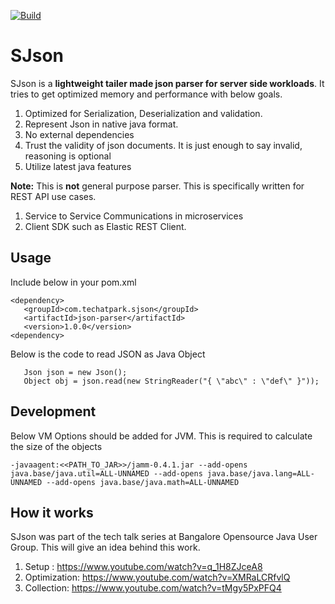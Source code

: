 [![Build](https://github.com/techatpark/sjson/actions/workflows/develop.yml/badge.svg)](https://github.com/techatpark/sjson/actions/workflows/develop.yml)

# SJson

SJson is a **lightweight tailer made json parser for server side workloads**. It tries to get optimized memory and performance with below goals.

1. Optimized for Serialization, Deserialization and validation.
2. Represent Json in native java format.
3. No external dependencies
4. Trust the validity of json documents. It is just enough to say invalid, reasoning is optional
5. Utilize latest java features

**Note:** This is **not** general purpose parser. This is specifically written for REST API use cases. 

1. Service to Service Communications in microservices
2. Client SDK such as Elastic REST Client.

## Usage

Include below in your pom.xml

````
<dependency>
   <groupId>com.techatpark.sjson</groupId>
   <artifactId>json-parser</artifactId>
   <version>1.0.0</version>
<dependency>   
````

Below is the code to read JSON as Java Object

````
   Json json = new Json();
   Object obj = json.read(new StringReader("{ \"abc\" : \"def\" }"));
````

## Development

Below VM Options should be added for JVM. This is required to calculate the size of the objects

````
-javaagent:<<PATH_TO_JAR>>/jamm-0.4.1.jar --add-opens java.base/java.util=ALL-UNNAMED --add-opens java.base/java.lang=ALL-UNNAMED --add-opens java.base/java.math=ALL-UNNAMED
````
## How it works

SJson was part of the tech talk series at Bangalore Opensource Java User Group. This will give an idea behind this work.

1. Setup : https://www.youtube.com/watch?v=q_1H8ZJceA8
2. Optimization: https://www.youtube.com/watch?v=XMRaLCRfvlQ
3. Collection: https://www.youtube.com/watch?v=tMgy5PxPFQ4
